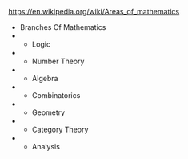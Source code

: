 https://en.wikipedia.org/wiki/Areas_of_mathematics

* Branches Of Mathematics
* - Logic
* - Number Theory
* - Algebra
* - Combinatorics
* - Geometry
* - Category Theory
* - Analysis 


